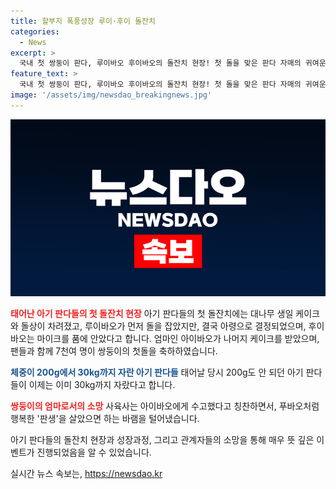 ```yaml
---
title: 할부지 폭풍성장 루이·후이 돌잔치
categories:
  - News
excerpt: >
  국내 첫 쌍둥이 판다, 루이바오 후이바오의 돌잔치 현장! 첫 돌을 맞은 판다 자매의 귀여운 모습과 생일 케이크 속 이야기. 건강한 성장과 팬들의 축하 속에 행복한 판생을 꿈꾸며.
feature_text: >
  국내 첫 쌍둥이 판다, 루이바오 후이바오의 돌잔치 현장! 첫 돌을 맞은 판다 자매의 귀여운 모습과 생일 케이크 속 이야기. 건강한 성장과 팬들의 축하 속에 행복한 판생을 꿈꾸며.
image: '/assets/img/newsdao_breakingnews.jpg'
---
```


<p><img src="/assets/img/newsdao_breakingnews.jpg" alt="ontimetimes 속보" /></p>

<p><b><span style="color: #ee2323;">태어난 아기 판다들의 첫 돌잔치 현장</span></b>
아기 판다들의 첫 돌잔치에는 대나무 생일 케이크와 돌상이 차려졌고, 루이바오가 먼저 돌을 잡았지만, 결국 아령으로 결정되었으며, 후이바오는 마이크를 품에 안았다고 합니다. 엄마인 아이바오가 나머지 케이크를 받았으며, 팬들과 함께 7천여 명이 쌍둥이의 첫돌을 축하하였습니다.</p>

<p><b><span style="color: #1a5490;">체중이 200g에서 30kg까지 자란 아기 판다들</span></b>
태어날 당시 200g도 안 되던 아기 판다들이 이제는 이미 30kg까지 자랐다고 합니다.</p>

<p><b><span style="color: #ee2323;">쌍둥이의 엄마로서의 소망</span></b>
사육사는 아이바오에게 수고했다고 칭찬하면서, 푸바오처럼 행복한 '판생'을 살았으면 하는 바램을 털어냈습니다.</p>

<p>아기 판다들의 돌잔치 현장과 성장과정, 그리고 관계자들의 소망을 통해 매우 뜻 깊은 이벤트가 진행되었음을 알 수 있었습니다.</p>
실시간 뉴스 속보는, <a href="https://newsdao.kr" rel="dofollow">https://newsdao.kr</a>


